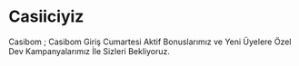 # Casiiciyiz
Casibom ; Casibom Giriş Cumartesi Aktif Bonuslarımız ve Yeni Üyelere Özel Dev Kampanyalarımız İle Sizleri Bekliyoruz.
